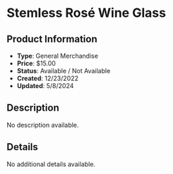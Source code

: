 # Stemless Rosé Wine Glass

## Product Information
- **Type**: General Merchandise
- **Price**: $15.00
- **Status**: Available / Not Available
- **Created**: 12/23/2022
- **Updated**: 5/8/2024

## Description
No description available.



## Details
No additional details available.
